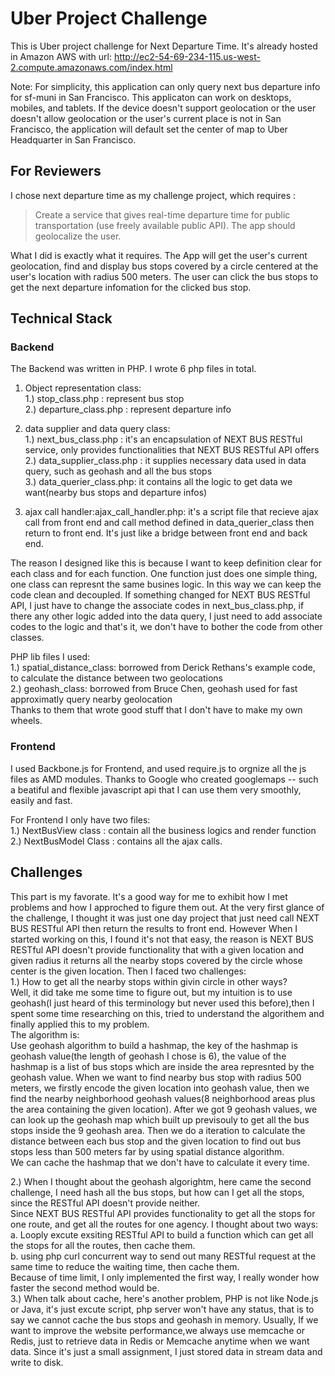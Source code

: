 # Uber Project Challenge
This is Uber project challenge for Next Departure Time. It's already hosted in Amazon AWS with url: http://ec2-54-69-234-115.us-west-2.compute.amazonaws.com/index.html

Note: For simplicity, this application can only query next bus departure info for sf-muni in San Francisco. This applicaton can work on 
desktops, mobiles, and tablets. If the device doesn't support geolocation or the user doesn't allow geolocation or the user's current 
place is not in San Francisco, the application will default set the center of map to Uber Headquarter in San Francisco.

## For Reviewers
I chose next departure time as my challenge project, which requires :
> Create a service that gives real-time departure time for public transportation (use freely available public API). The app should geolocalize the user.

What I did is exactly what it requires. The App will get the user's current geolocation, find and display bus stops covered by a circle centered at the user's location with radius 500 meters. The user can click the bus stops to get the next departure infomation for the clicked bus stop.

## Technical Stack
### Backend
The Backend was written in PHP. I wrote 6 php files in total.<br />

1. Object representation class:<br />
   1.) stop_class.php : represent bus stop<br />
   2.) departure_class.php : represent departure info<br />

2. data supplier and data query class:<br />
  1.) next_bus_class.php : it's an encapsulation of NEXT BUS RESTful service, only provides functionalities that NEXT BUS RESTful API offers<br />
  2.) data_supplier_class.php : it supplies necessary data used in data query, such as geohash and all the bus stops<br />
  3.) data_querier_class.php: it contains all the logic to get data we want(nearby bus stops and departure infos)<br />

3. ajax call handler:ajax_call_handler.php: it's a script file that recieve ajax call from front end and call method defined in data_querier_class then return to front end. It's just like a bridge between front end and back end.

The reason I designed like this is because I want to keep definition clear for each class and for each function. One function just does one simple thing, one class can represnt the same busines logic. In this way we can keep the code clean and decoupled. If something changed for NEXT BUS RESTful API, I just have to change the associate codes in next_bus_class.php, if there any other logic added into the data query, I just need to add associate codes to the logic and that's it, we don't have to bother the code from other classes.

PHP lib files I used:<br />
1.) spatial_distance_class: borrowed from Derick Rethans's example code, to calculate the distance between two geolocations<br />
2.) geohash_class: borrowed from Bruce Chen, geohash used for fast approximatly query nearby geolocation<br />
Thanks to them that wrote good stuff that I don't have to make my own wheels. <br />

### Frontend<br />
I used Backbone.js for Frontend, and used require.js to orgnize all the js files as AMD modules.
Thanks to Google who created googlemaps -- such a beatiful and flexible javascript api that I can use them very smoothly, easily and fast.

For Frontend I only have two files:<br />
1.) NextBusView class : contain all the business logics and render function<br />
2.) NextBusModel Class : contains all the ajax calls.<br />

## Challenges
This part is my favorate. It's a good way for me to exhibit how I met problems and how I approched to figure them out. At the very first glance of the challenge, I thought it was just one day project that just need call NEXT BUS RESTful API then return the results to front end. However When I started working on this, I found it's not that easy, the reason is NEXT BUS RESTful API doesn't provide functionality that with a given location and given radius it returns all the nearby stops covered by the circle whose center is the given location.
Then I faced two challenges:<br /> 
1.) How to get all the nearby stops within givin circle in other ways?<br />
Well, it did take me some time to figure out, but my intuition is to use geohash(I just heard of this terminology but never used this before),then I spent some time researching on this, tried to understand the algorithem and finally applied this to my problem. <br />
The algorithm is: <br />
Use geohash algorithm to build a hashmap, the key of the hashmap is geohash value(the length of geohash I chose is 6), the value of the hashmap is a list of bus stops which are inside the area represnted by the geohash value. When we want to find nearby bus stop with radius 500 meters, we firstly encode the given location into geohash value, then we find the nearby neighborhood geohash values(8 neighborhood areas plus the area containing the given location). After we got 9 geohash values, we can look up the geohash map which built up previsouly to get all the bus stops inside the 9 geohash area. Then we do a iteration to calculate the distance between each bus stop and the given location to find out bus stops less than 500 meters far by using spatial distance algorithm. <br />
We can cache the hashmap that we don't have to calculate it every time.

2.) When I thought about the geohash algorightm, here came the second challenge, I need hash all the bus stops, but how can I get all the stops, since the RESTful API doesn't provide neither. <br />
Since NEXT BUS RESTful API provides functionality to get all the stops for one route, and get all the routes for one agency. I thought about two ways: <br />
a. Looply excute exsiting RESTful API to build a function which can get all the stops for all the routes, then cache them.<br />
b. using php curl concurrent way to send out many RESTful request at the same time to reduce the waiting time, then cache them.<br />
Because of time limit, I only implemented the first way, I really wonder how faster the second method would be.<br />
3.) When talk about cache, here's another problem, PHP is not like Node.js or Java, it's just excute script, php server won't have any status,  that is to say we cannot cache the bus stops and geohash in memory. Usually, If we want to improve the website performance,we always use memcache or Redis, just to retrieve data in Redis or Memcache anytime when we want data.  Since it's just a small assignment, I just stored data in stream data and write to disk.<br />


  
  
  
